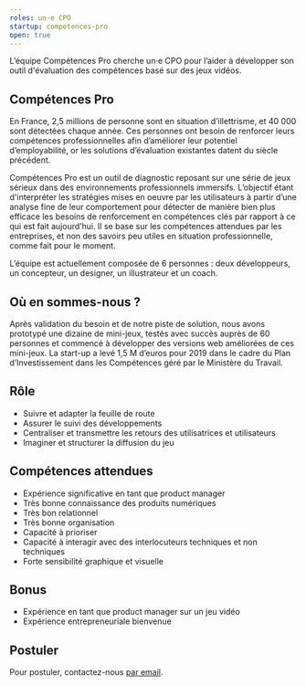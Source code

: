 ```yaml
---
roles: un·e CPO
startup: competences-pro
open: true
---
```


L’équipe Compétences Pro cherche un·e CPO pour l’aider à développer son outil d'évaluation des compétences basé sur des jeux vidéos.

<!--more-->

## Compétences Pro

En France, 2,5 millions de personne sont en situation d’illettrisme, et 40 000 sont détectées chaque année. Ces personnes ont besoin de renforcer leurs compétences professionnelles afin d’améliorer leur potentiel d’employabilité, or les solutions d’évaluation existantes datent du siècle précédent.

Compétences Pro est un outil de diagnostic reposant sur une série de jeux sérieux dans des environnements professionnels immersifs. L’objectif étant d'interpréter les stratégies mises en oeuvre par les utilisateurs à partir d’une analyse fine de leur comportement pour détecter de manière bien plus efficace les besoins de renforcement en compétences clés par rapport à ce qui est fait aujourd’hui. Il se base sur les compétences attendues par les entreprises, et non des savoirs peu utiles en situation professionnelle, comme fait pour le moment.

L’équipe est actuellement composée de 6 personnes : deux développeurs, un concepteur, un designer, un illustrateur et un coach.

## Où en sommes-nous ?

Après validation du besoin et de notre piste de solution, nous avons prototypé une dizaine de mini-jeux, testés avec succès auprès de 60 personnes et commencé à développer des versions web améliorées de ces mini-jeux. La start-up a levé 1,5 M d’euros pour 2019 dans le cadre du Plan d’Investissement dans les Compétences géré par le Ministère du Travail.

## Rôle

- Suivre et adapter la feuille de route
- Assurer le suivi des développements
- Centraliser et transmettre les retours des utilisatrices et utilisateurs
- Imaginer et structurer la diffusion du jeu

## Compétences attendues

- Expérience significative en tant que product manager
- Très bonne connaissance des produits numériques
- Très bon relationnel
- Très bonne organisation
- Capacité à prioriser
- Capacité à interagir avec des interlocuteurs techniques et non techniques
- Forte sensibilité graphique et visuelle

## Bonus

- Expérience en tant que product manager sur un jeu vidéo
- Expérience entrepreneuriale bienvenue

## Postuler

Pour postuler, contactez-nous [par email](mailto:gregoire.novel@beta.gouv.fr).
